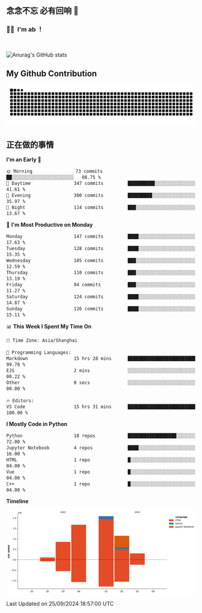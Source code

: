 ## 念念不忘 必有回响  👋
### 👨‍🔧&nbsp;&nbsp;I'm ab ！

<br>

![Anurag's GitHub stats](https://github-readme-stats.vercel.app/api?username=abinzzz&count_private=true&show_icons=true&theme=tokyonight)


## My Github Contribution
![](https://github.com/abinzzz/abinzzz/blob/output/github-contribution-grid-snake.svg)

## 正在做的事情

<!--START_SECTION:waka-->
**I'm an Early 🐤** 

```text
🌞 Morning                73 commits          ██░░░░░░░░░░░░░░░░░░░░░░░   08.75 % 
🌆 Daytime                347 commits         ██████████░░░░░░░░░░░░░░░   41.61 % 
🌃 Evening                300 commits         █████████░░░░░░░░░░░░░░░░   35.97 % 
🌙 Night                  114 commits         ███░░░░░░░░░░░░░░░░░░░░░░   13.67 % 
```
📅 **I'm Most Productive on Monday** 

```text
Monday                   147 commits         ████░░░░░░░░░░░░░░░░░░░░░   17.63 % 
Tuesday                  128 commits         ████░░░░░░░░░░░░░░░░░░░░░   15.35 % 
Wednesday                105 commits         ███░░░░░░░░░░░░░░░░░░░░░░   12.59 % 
Thursday                 110 commits         ███░░░░░░░░░░░░░░░░░░░░░░   13.19 % 
Friday                   94 commits          ███░░░░░░░░░░░░░░░░░░░░░░   11.27 % 
Saturday                 124 commits         ████░░░░░░░░░░░░░░░░░░░░░   14.87 % 
Sunday                   126 commits         ████░░░░░░░░░░░░░░░░░░░░░   15.11 % 
```


📊 **This Week I Spent My Time On** 

```text
🕑︎ Time Zone: Asia/Shanghai

💬 Programming Languages: 
Markdown                 15 hrs 28 mins      █████████████████████████   99.78 % 
EJS                      2 mins              ░░░░░░░░░░░░░░░░░░░░░░░░░   00.22 % 
Other                    0 secs              ░░░░░░░░░░░░░░░░░░░░░░░░░   00.00 % 

🔥 Editors: 
VS Code                  15 hrs 31 mins      █████████████████████████   100.00 % 
```

**I Mostly Code in Python** 

```text
Python                   18 repos            ██████████████████░░░░░░░   72.00 % 
Jupyter Notebook         4 repos             ████░░░░░░░░░░░░░░░░░░░░░   16.00 % 
HTML                     1 repo              █░░░░░░░░░░░░░░░░░░░░░░░░   04.00 % 
Vue                      1 repo              █░░░░░░░░░░░░░░░░░░░░░░░░   04.00 % 
C++                      1 repo              █░░░░░░░░░░░░░░░░░░░░░░░░   04.00 % 
```



**Timeline**

![Lines of Code chart](https://raw.githubusercontent.com/abinzzz/abinzzz/main/assets/bar_graph.png)


 Last Updated on 25/09/2024 18:57:00 UTC
<!--END_SECTION:waka-->


